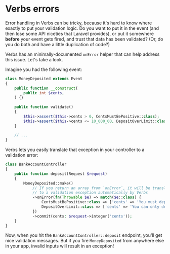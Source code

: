 # Verbs errors

Error handling in Verbs can be tricky, because it's hard to know where
exactly to put your validation logic. Do you want to put it in the event (and
then lose some API niceties that Laravel provides), or put it somewhere **before**
your event gets fired, and trust that data has been validated? (Or, do you do
both and have a little duplication of code?)

Verbs has an minimally-documented `onError` helper that can help address this
issue. Let's take a look.

Imagine you had the following event:

```php
class MoneyDeposited extends Event
{
    public function __construct(
        public int $cents,
    ) {}
    
    public function validate()
    {
        $this->assert($this->cents > 0, CentsMustBePositive::class);
        $this->assert($this->cents <= 10_000_00, DepositOverLimit::class);
    }
    
    // ...
}
```

Verbs lets you easily translate that exception in your controller to 
a validation error:

```php
class BankAccountController
{
    public function deposit(Request $request) 
    {
        MoneyDeposited::make()
            // If you return an array from `onError`, it will be translated
            // to a validation exception automatically by Verbs
            ->onError(fn(Throwable $e) => match($e::class) {
                CentsMustBePositive::class => ['cents' => 'You must deposit at least one cent'],
                DepositOverLimit::class => ['cents' => 'You can only deposit up to $10,000 at a time'],
            })
            ->commit(cents: $request->integer('cents'));
    }
}
```

Now, when you hit the `BankAccountController::deposit` endpoint, you'll get nice
validation messages. But if you fire `MoneyDeposited` from anywhere else in your
app, invalid inputs will result in an exception!
